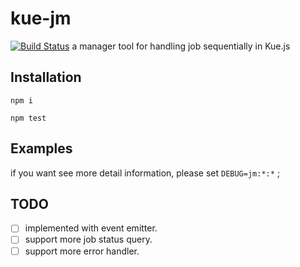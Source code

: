 # kue-jm
[![Build Status](https://travis-ci.org/ChopperLee2011/kue-jm.svg?branch=master)](https://travis-ci.org/ChopperLee2011/kue-jm)
  a manager tool for handling job sequentially in Kue.js
 

## Installation
 `npm i`
 
 `npm test`

## Examples
   if you want see more detail information, please set `DEBUG=jm:*:*` ;
   

## TODO
 - [ ] implemented with event emitter.
 - [ ] support more job status query.
 - [ ] support more error handler.